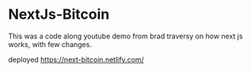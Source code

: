 # NextJs-Bitcoin

This was a code along youtube demo from brad traversy on how next js works, with few changes.

deployed https://next-bitcoin.netlify.com/
